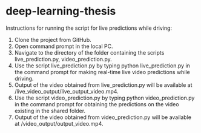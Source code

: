 # deep-learning-thesis

Instructions for running the script for live predictions while driving:
1. Clone the project from GitHub.
2. Open command prompt in the local PC.
3. Navigate to the directory of the folder containing the scripts live_prediction.py, video_prediction.py.
4. Use the script live_prediction.py by typing python live_prediction.py in the command prompt for
making real-time live video predictions while driving.
5. Output of the video obtained from live_prediction.py will be available at
/live_video_output/live_output_video.mp4.
6. Use the script video_prediction.py by typing python video_prediction.py in the command prompt
for obtaining the predictions on the video existing in the shared folder.
7. Output of the video obtained from video_prediction.py will be available at
/video_output/output_video.mp4.